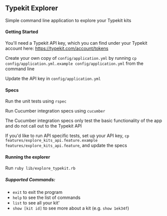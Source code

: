  
## Typekit Explorer

Simple command line application to explore your Typekit kits

#### Getting Started
You'll need a Typekit API key, which you can find under your Typekit account here: https://typekit.com/account/tokens

Create your own copy of `config/application.yml` by running `cp config/application.yml.example config/application.yml` from the command line

Update the API key in `config/application.yml`

#### Specs
Run the unit tests using `rspec`

Run Cucumber integration specs using `cucumber`

The Cucumber integration specs only test the basic functionality of the app and do not call out to the Typekit API

If you'd like to run API specific tests, set up your API key, `cp features/explore_kits_api.feature.example features/explore_kits_api.feature`, and update the specs

#### Running the explorer
Run `ruby lib/explore_typekit.rb`

##### Supported Commands:
- `exit` to exit the program
- `help` to see the list of commands
- `list` to see all your kit'
- `show [kit id]` to see more about a kit (e.g. `show 1ek34f`)
